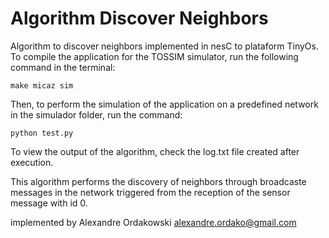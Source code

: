 # Algorithm Discover Neighbors

Algorithm to discover neighbors implemented in nesC to plataform TinyOs.
To compile the application for the TOSSIM simulator, run the following command in the terminal:

    make micaz sim

Then, to perform the simulation of the application on a predefined network in the simulador folder, run the command:

    python test.py

To view the output of the algorithm, check the log.txt file created after execution.

This algorithm performs the discovery of neighbors through broadcaste messages in the network triggered from the reception of the sensor message with id 0.

implemented by Alexandre Ordakowski
alexandre.ordako@gmail.com
